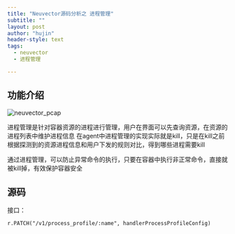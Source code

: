 ```yaml
---
title: "Neuvector源码分析之 进程管理"
subtitle: ""
layout: post
author: "hujin"
header-style: text
tags:
  - neuvector
  - 进程管理

---
```



## 功能介绍
![neuvector_pcap](/blog/img/neuvector_process.png)

进程管理是针对容器资源的进程进行管理，用户在界面可以先查询资源，在资源的进程列表中维护进程信息
在agent中进程管理的实现实际就是kill，只是在kill之前根据探测到的资源进程信息和用户下发的规则对比，得到哪些进程需要kill

通过进程管理，可以防止异常命令的执行，只要在容器中执行非正常命令，直接就被kill掉，有效保护容器安全

## 源码

接口：

    r.PATCH("/v1/process_profile/:name", handlerProcessProfileConfig)